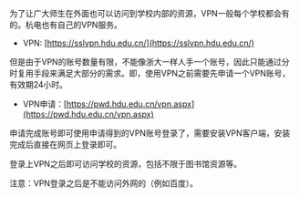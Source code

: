 为了让广大师生在外面也可以访问到学校内部的资源，VPN一般每个学校都会有的。杭电也有自己的VPN服务。

- VPN:  [https://sslvpn.hdu.edu.cn/](https://sslvpn.hdu.edu.cn/)

但是由于VPN的账号数量有限，不能像浙大一样人手一个账号，因此只能通过分时复用手段来满足大部分的需求。即，使用VPN之前需要先申请一个VPN账号，有效期24小时。

- VPN申请：[https://pwd.hdu.edu.cn/vpn.aspx](https://pwd.hdu.edu.cn/vpn.aspx)

申请完成账号即可使用申请得到的VPN账号登录了，需要安装VPN客户端，安装完成后直接在网页上登录即可。

登录上VPN之后即可访问学校的资源，包括不限于图书馆资源等。

注意：VPN登录之后是不能访问外网的（例如百度）。
